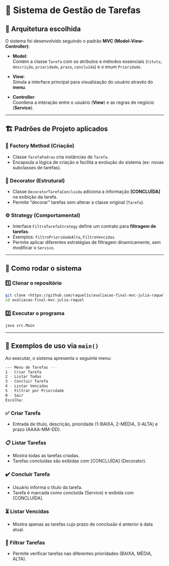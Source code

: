 # 📝 Sistema de Gestão de Tarefas

## 📌 Arquitetura escolhida
O sistema foi desenvolvido seguindo o padrão **MVC (Model-View-Controller)**:

- **Model**:  
  Contém a classe `Tarefa` com os atributos e métodos essenciais (`título`, `descrição`, `prioridade`, `prazo`, `concluída`) e o enum `Prioridade`.

- **View**:  
  Simula a interface principal para visualização do usuário através do **menu**.

- **Controller**:  
  Coordena a interação entre o usuário (**View**) e as regras de negócio (**Service**).

---

## 🏗️ Padrões de Projeto aplicados

### 🔨 Factory Method (Criação)
- Classe `TarefaPadrao` cria instâncias de `Tarefa`.
- Encapsula a lógica de criação e facilita a evolução do sistema (ex: novas subclasses de tarefas).

### 🎨 Decorator (Estrutural)
- Classe `DecoratorTarefaConcluida` adiciona a informação **[CONCLUÍDA]** na exibição da tarefa.
- Permite “decorar” tarefas sem alterar a classe original (`Tarefa`).

### ⚙️ Strategy (Comportamental)
- Interface `FiltroTarefaStrategy` define um contrato para **filtragem de tarefas**.
- Exemplos: `FiltroPrioridadeAlta`, `FiltroVencidas`.
- Permite aplicar diferentes estratégias de filtragem dinamicamente, sem modificar o `Service`.

---

## 🚀 Como rodar o sistema

### 1️⃣ Clonar o repositório
```bash
git clone <https://github.com/raquel1s/avaliacao-final-mvc-julia-raquel.git>
cd avaliacao-final-mvc-julia-raquel
```

### 2️⃣ Executar o programa
```bash
java src.Main
```

---

## 📖 Exemplos de uso via `main()`

Ao executar, o sistema apresenta o seguinte menu:

```bash
--- Menu de Tarefas ---
1 - Criar Tarefa
2 - Listar Todas
3 - Concluir Tarefa
4 - Listar Vencidas
5 - Filtrar por Prioridade
0 - Sair
Escolha:
```

### ✅ Criar Tarefa
- Entrada de título, descrição, prioridade (1-BAIXA, 2-MÉDIA, 3-ALTA) e prazo (AAAA-MM-DD).

### 📋 Listar Tarefas
- Mostra todas as tarefas criadas.
- Tarefas concluídas são exibidas com [CONCLUÍDA] (Decorator).

### ✔️ Concluir Tarefa
- Usuário informa o título da tarefa.
- Tarefa é marcada como concluída (Service) e exibida com [CONCLUÍDA].

### ⏳ Listar Vencidas
- Mostra apenas as tarefas cujo prazo de conclusão é anterior à data atual.

### 🎯 Filtrar Tarefas
- Permite verificar tarefas nas diferentes prioridades (BAIXA, MÉDIA, ALTA).
